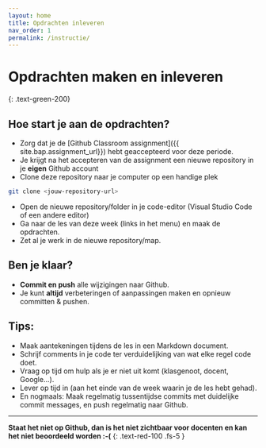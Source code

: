 ```yaml
---
layout: home
title: Opdrachten inleveren
nav_order: 1
permalink: /instructie/
---
```


# Opdrachten maken en inleveren
{: .text-green-200}

## Hoe start je aan de opdrachten?

- Zorg dat je de [Github Classroom assignment]({{ site.bap.assignment_url}}) hebt geaccepteerd voor deze periode.
- Je krijgt na het accepteren van de assignment een nieuwe repository in je **eigen** Github account
- Clone deze repository naar je computer op een handige plek

```bash
git clone <jouw-repository-url>
```

- Open de nieuwe repository/folder in je code-editor (Visual Studio Code of een andere editor)
- Ga naar de les van deze week (links in het menu) en maak de opdrachten.
- Zet al je werk in de nieuwe repository/map.

## Ben je klaar?
- **Commit en push** alle wijzigingen naar Github.
- Je kunt **altijd** verbeteringen of aanpassingen maken en opnieuw committen & pushen.

## Tips:
- Maak aantekeningen tijdens de les in een Markdown document.
- Schrijf comments in je code ter verduidelijking van wat elke regel code doet.
- Vraag op tijd om hulp als je er niet uit komt (klasgenoot, docent, Google...).
- Lever op tijd in (aan het einde van de week waarin je de les hebt gehad).
- En nogmaals: Maak regelmatig tussentijdse commits met duidelijke commit messages, en push regelmatig naar Github.

---
**Staat het niet op Github, dan is het niet zichtbaar voor docenten en kan het niet beoordeeld worden :-(**
{: .text-red-100 .fs-5 }

